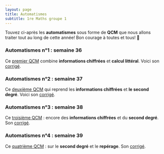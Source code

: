 ```yaml
---
layout: page
title: Automatismes
subtitle: 1re Maths groupe 1
---
```


Touvez ci-après les **automatismes** sous forme de **QCM** que nous allons traiter tout au long de cette année! Bon courage à toutes et tous! :punch:



### Automatismes n°1 : semaine 36

Ce [premier QCM](/automatismes/36.1.pdf) combine **informations chiffrées** et **calcul littéral**. Voici son [corrigé](/automatismes/correction.36.1.pdf).


### Automatismes n°2 : semaine 37

Ce [deuxième QCM](/automatismes/37.1.pdf) qui reprend les **informations chiffrées** et **le second degré**. Voici son [corrigé](/automatismes/correction.37.1.pdf).

### Automatismes n°3 : semaine 38

Ce [troisième QCM](/automatismes/38.1.pdf) : encore des  **informations chiffrées** et du **second degré**. Son [corrigé](/automatismes/correction.38.1.pdf).

### Automatismes n°4 : semaine 39

Ce [quatrième QCM](/automatismes/39.1.pdf) : sur le **second degré** et le **repérage**. Son [corrigé](/automatismes/correction.39.1.pdf).

